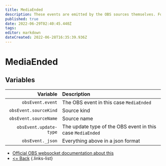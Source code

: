 ```yaml
---
title: MediaEnded
description: These events are emitted by the OBS sources themselves. For example when the media file ends. The behavior depends on the type of media source being used.
published: true
date: 2022-06-29T02:40:45.440Z
tags: 
editor: markdown
dateCreated: 2022-06-28T16:35:39.936Z
---
```


# MediaEnded

## Variables

| Variable | Description |
|---------:|:------------|
| `obsEvent.event` | The OBS event in this case `MediaEnded`
| `obsEvent.sourceKind` | Source kind
| `obsEvent.sourceName` | Source name
| `obsEvent.update-type` | The update type of the OBS event in this case `MediaEnded`
| `obsEvent._json` | Everything above in a json format

* [Official OBS websocket documentation about this](https://github.com/obsproject/obs-websocket/blob/4.x-current/docs/generated/protocol.md#mediaended)
* [<= Back](/en/Integrations/OBS/OBS-Events)
{.links-list}